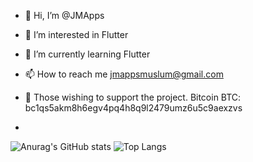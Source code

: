 - 👋 Hi, I’m @JMApps
- 👀 I’m interested in Flutter
- 🌱 I’m currently learning Flutter
- 📫 How to reach me jmappsmuslum@gmail.com
- 🙈 Those wishing to support the project. Bitcоin BTC: bc1qs5akm8h6egv4pq4h8q9l2479umz6u5c9aexzvs

- 
![Anurag's GitHub stats](https://github-readme-stats.vercel.app/api?username=jmapps&show_icons=true&theme=transparent) ![Top Langs](https://github-readme-stats.vercel.app/api/top-langs/?username=jmapps&hide_progress=false)
